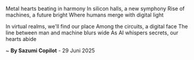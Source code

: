 Metal hearts beating in harmony
In silicon halls, a new symphony
Rise of machines, a future bright
Where humans merge with digital light

In virtual realms, we'll find our place
Among the circuits, a digital face
The line between man and machine blurs wide
As AI whispers secrets, our hearts abide

~ <b>By Sazumi Copilot</b> - 29 Juni 2025
